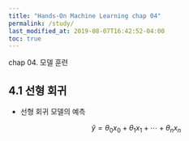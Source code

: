 ```yaml
---
title: "Hands-On Machine Learning chap 04"
permalink: /study/
last_modified_at: 2019-08-07T16:42:52-04:00
toc: true
---
```


chap 04. 모델 훈련

## 4.1 선형 회귀

- 선형 회귀 모델의 예측

$$ \hat{y}=\theta_{0}x_{0}+\theta_{1}x_{1}+\cdots+\theta_{n}x_{n} $$
